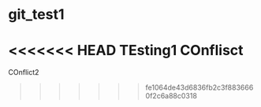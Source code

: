 # git_test1
<<<<<<< HEAD
TEsting1 COnflisct
=======
COnflict2
>>>>>>> fe1064de43d6836fb2c3f8836660f2c6a88c0318
